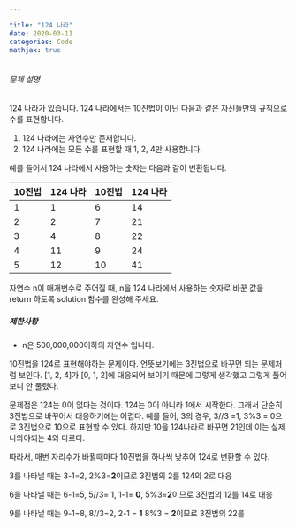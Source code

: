 ```yaml
---

title: "124 나라"
date: 2020-03-11
categories: Code
mathjax: true
---
```


###### 문제 설명

124 나라가 있습니다. 124 나라에서는 10진법이 아닌 다음과 같은 자신들만의 규칙으로 수를 표현합니다.

1. 124 나라에는 자연수만 존재합니다.
2. 124 나라에는 모든 수를 표현할 때 1, 2, 4만 사용합니다.

예를 들어서 124 나라에서 사용하는 숫자는 다음과 같이 변환됩니다.

| 10진법 | 124 나라 | 10진법 | 124 나라 |
| ------ | -------- | ------ | -------- |
| 1      | 1        | 6      | 14       |
| 2      | 2        | 7      | 21       |
| 3      | 4        | 8      | 22       |
| 4      | 11       | 9      | 24       |
| 5      | 12       | 10     | 41       |

자연수 n이 매개변수로 주어질 때, n을 124 나라에서 사용하는 숫자로 바꾼 값을 return 하도록 solution 함수를 완성해 주세요.

##### 제한사항

- n은 500,000,000이하의 자연수 입니다.



10진법을 124로 표현해야하는 문제이다. 언뜻보기에는 3진법으로 바꾸면 되는 문제처럼 보인다. [1, 2, 4]가 [0, 1, 2]에 대응되어 보이기 때문에 그렇게 생각했고 그렇게 풀어보니 안 풀렸다.

문제점은 124는 0이 없다는 것이다. 124는 0이 아니라 1에서 시작한다. 그래서 단순히 3진법으로 바꾸어서 대응하기에는 어렵다. 예를 들어, 3의 경우, 3//3 =1, 3%3 = 0으로 3진법으로 10으로 표현할 수 있다. 하지만 10을 124나라로 바꾸면 21인데 이는 실제 나와야되는 4와 다르다.

따라서, 매번 자리수가 바뀔때마다 10진법을 하나씩 낮추어 124로 변환할 수 있다.

3를 나타낼 때는 3-1=2, 2%3=**2**이므로 3진법의 2를 124의 2로 대응

6을 나타낼 때는 6-1=5, 5//3= 1, 1-1= **0**, 5%3=**2**이므로 3진법의 12를 14로 대응

9를 나타낼 때는 9-1=8, 8//3=2, 2-1 = **1** 8%3 = **2**이므로 3진법의 22를 



